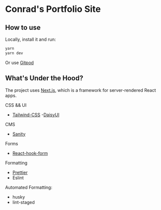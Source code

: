 # Conrad's Portfolio Site

## How to use

Locally, install it and run:

```sh
yarn
yarn dev
```

Or use [Gitpod](https://www.gitpod.io/docs/gitlab-integration)

## <!-- #default-branch-switch -->

## What's Under the Hood?

The project uses [Next.js](https://github.com/vercel/next.js), which is a framework for server-rendered React apps.

CSS && UI

- [Tailwind-CSS](https://tailwindcss.com/) -[DaisyUI](https://daisyui.com/)

CMS

- [Sanity](https://sanity.io)

Forms

- [React-hook-form](https://react-hook-form.com/)

Formatting

- [Prettier](https://github.com/prettier/prettier)
- Eslint

Automated Formatting:

- husky
- lint-staged
